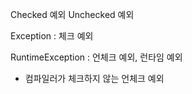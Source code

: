Checked 예외 Unchecked 예외



Exception : 체크 예외

RuntimeException : 언체크 예외, 런타임 예외

- 컴파일러가 체크하지 않는 언체크 예외